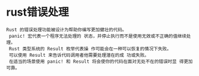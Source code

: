 # rust错误处理

    Rust 的错误处理功能被设计为帮助你编写更加健壮的代码。
     panic! 宏代表一个程序无法处理的 状态，并停止执行而不是使用无效或不正确的值继续处理。
     Rust 类型系统的 Result 枚举代表操 作可能会在一种可以恢复的情况下失败。
     可以使用 Result 来告诉代码调用者他需要处理潜在的成 功或失败。
     在适当的场景使用 panic! 和 Result 将会使你的代码在面对无处不在的错误时显 得更加可靠。
